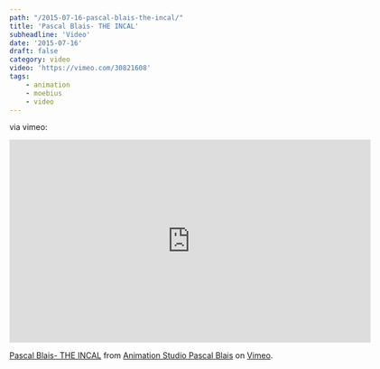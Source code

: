 ```yaml
---
path: "/2015-07-16-pascal-blais-the-incal/"
title: 'Pascal Blais- THE INCAL'
subheadline: 'Video'
date: '2015-07-16'
draft: false
category: video
video: 'https://vimeo.com/30821608'
tags:
    - animation
    - moebius
    - video
---
```


via vimeo:

<iframe src="https://player.vimeo.com/video/30821608?title=0&byline=0&portrait=0" width="640" height="360" frameborder="0" webkitallowfullscreen mozallowfullscreen allowfullscreen></iframe>
<p><a href="https://vimeo.com/30821608">Pascal Blais- THE INCAL</a> from <a href="https://vimeo.com/studiopascalblais">Animation Studio Pascal Blais</a> on <a href="https://vimeo.com">Vimeo</a>.</p>